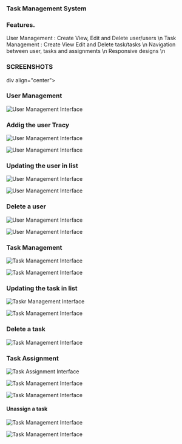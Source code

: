### Task Management System

### Features.
User Management : Create View, Edit and Delete user/users \n
Task Management : Create View Edit and Delete task/tasks \n
Navigation between user, tasks and assignments \n
Responsive designs \n


### SCREENSHOTS

div align="center">

### User Management
![User Management Interface](./images/add_user_UI.png)

### Addig the user Tracy

![User Management Interface](./images/tracy.png)

![User Management Interface](./images/tracy_added.png)

### Updating the user in list

![User Management Interface](./images/user_updated.png)

![User Management Interface](./images/user_updated.png)

### Delete a user

![User Management Interface](./images/before_deletion.png)

![User Management Interface](./images/after_deletion.png)

### Task Management
![Task Management Interface](./images/add_task_UI.png)

![Task Management Interface](./images/task_added.png)

###  Updating the task in list

![Taskr Management Interface](./images/update_task_screen.png)

![Task Management Interface](./images/task_updated.png)

### Delete a task 
![Task Management Interface](./images/task_after_del.png)


### Task Assignment
![Task Assignment Interface](./images/assign_task_UI.png)

![Task Management Interface](./images/task_dropdown.png)

![Task Management Interface](./images/assign_task_2.png)


#### Unassign a task

![Task Management Interface](./images/task_before_unass.png)

![Task Management Interface](./images/task_after_unaass.png)


</div>
